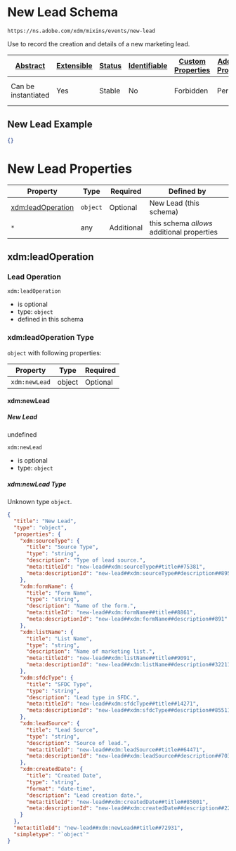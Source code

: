 
# New Lead Schema

```
https://ns.adobe.com/xdm/mixins/events/new-lead
```

Use to record the creation and details of a new marketing lead.

| [Abstract](../../../../abstract.md) | [Extensible](../../../../extensions.md) | [Status](../../../../status.md) | [Identifiable](../../../../id.md) | [Custom Properties](../../../../extensions.md) | [Additional Properties](../../../../extensions.md) | Defined In |
|-------------------------------------|-----------------------------------------|---------------------------------|-----------------------------------|------------------------------------------------|----------------------------------------------------|------------|
| Can be instantiated | Yes | Stable | No | Forbidden | Permitted | [fieldgroups/experience-event/events/new-lead.schema.json](fieldgroups/experience-event/events/new-lead.schema.json) |

## New Lead Example
```json
{}
```

# New Lead Properties

| Property | Type | Required | Defined by |
|----------|------|----------|------------|
| [xdm:leadOperation](#xdmleadoperation) | `object` | Optional | New Lead (this schema) |
| `*` | any | Additional | this schema *allows* additional properties |

## xdm:leadOperation
### Lead Operation

`xdm:leadOperation`
* is optional
* type: `object`
* defined in this schema

### xdm:leadOperation Type


`object` with following properties:


| Property | Type | Required |
|----------|------|----------|
| `xdm:newLead`| object | Optional |



#### xdm:newLead
##### New Lead

undefined

`xdm:newLead`
* is optional
* type: `object`

##### xdm:newLead Type

Unknown type `object`.

```json
{
  "title": "New Lead",
  "type": "object",
  "properties": {
    "xdm:sourceType": {
      "title": "Source Type",
      "type": "string",
      "description": "Type of lead source.",
      "meta:titleId": "new-lead##xdm:sourceType##title##75381",
      "meta:descriptionId": "new-lead##xdm:sourceType##description##89511"
    },
    "xdm:formName": {
      "title": "Form Name",
      "type": "string",
      "description": "Name of the form.",
      "meta:titleId": "new-lead##xdm:formName##title##8861",
      "meta:descriptionId": "new-lead##xdm:formName##description##891"
    },
    "xdm:listName": {
      "title": "List Name",
      "type": "string",
      "description": "Name of marketing list.",
      "meta:titleId": "new-lead##xdm:listName##title##9091",
      "meta:descriptionId": "new-lead##xdm:listName##description##32211"
    },
    "xdm:sfdcType": {
      "title": "SFDC Type",
      "type": "string",
      "description": "Lead type in SFDC.",
      "meta:titleId": "new-lead##xdm:sfdcType##title##14271",
      "meta:descriptionId": "new-lead##xdm:sfdcType##description##85511"
    },
    "xdm:leadSource": {
      "title": "Lead Source",
      "type": "string",
      "description": "Source of lead.",
      "meta:titleId": "new-lead##xdm:leadSource##title##64471",
      "meta:descriptionId": "new-lead##xdm:leadSource##description##70371"
    },
    "xdm:createdDate": {
      "title": "Created Date",
      "type": "string",
      "format": "date-time",
      "description": "Lead creation date.",
      "meta:titleId": "new-lead##xdm:createdDate##title##85001",
      "meta:descriptionId": "new-lead##xdm:createdDate##description##22381"
    }
  },
  "meta:titleId": "new-lead##xdm:newLead##title##72931",
  "simpletype": "`object`"
}
```









